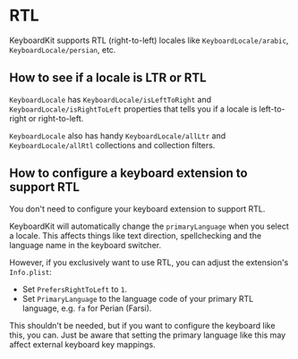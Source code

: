 # RTL

KeyboardKit supports RTL (right-to-left) locales like ``KeyboardLocale/arabic``,  ``KeyboardLocale/persian``, etc.



## How to see if a locale is LTR or RTL

``KeyboardLocale`` has ``KeyboardLocale/isLeftToRight`` and ``KeyboardLocale/isRightToLeft`` properties that tells you if a locale is left-to-right or right-to-left.

``KeyboardLocale`` also has handy ``KeyboardLocale/allLtr`` and ``KeyboardLocale/allRtl`` collections and collection filters.



## How to configure a keyboard extension to support RTL

You don't need to configure your keyboard extension to support RTL. 

KeyboardKit will automatically change the `primaryLanguage` when you select a locale. This affects things like text direction, spellchecking and the language name in the keyboard switcher.

However, if you exclusively want to use RTL, you can adjust the extension's `Info.plist`:

* Set `PrefersRightToLeft` to `1`.
* Set `PrimaryLanguage` to the language code of your primary RTL language, e.g. `fa` for Perian (Farsi).

This shouldn't be needed, but if you want to configure the keyboard like this, you can. Just be aware that setting the primary language like this may affect external keyboard key mappings.
